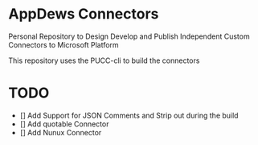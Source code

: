 # AppDews Connectors

Personal Repository to Design Develop and Publish Independent Custom Connectors to Microsoft Platform

This repository uses the PUCC-cli to build the connectors

# TODO

- [] Add Support for JSON Comments and Strip out during the build
- [] Add quotable Connector
- [] Add Nunux Connector